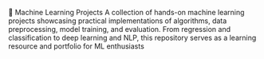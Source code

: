 🚀 Machine Learning Projects
A collection of hands-on machine learning projects showcasing practical implementations of algorithms, data preprocessing, model training, and evaluation. From regression and classification to deep learning and NLP, this repository serves as a learning resource and portfolio for ML enthusiasts
